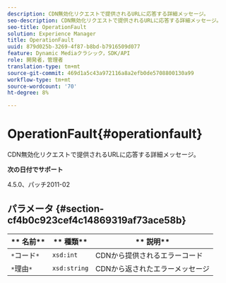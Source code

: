 ```yaml
---
description: CDN無効化リクエストで提供されるURLに応答する詳細メッセージ。
seo-description: CDN無効化リクエストで提供されるURLに応答する詳細メッセージ。
seo-title: OperationFault
solution: Experience Manager
title: OperationFault
uuid: 879d025b-3269-4f87-b8bd-b7916509d077
feature: Dynamic Mediaクラシック，SDK/API
role: 開発者，管理者
translation-type: tm+mt
source-git-commit: 469d1a5c43a972116a8a2efb0de5708800130a99
workflow-type: tm+mt
source-wordcount: '70'
ht-degree: 8%

---
```



# OperationFault{#operationfault}

CDN無効化リクエストで提供されるURLに応答する詳細メッセージ。

**次の日付でサポート**

4.5.0、パッチ2011-02

## パラメータ {#section-cf4b0c923cef4c14869319af73ace58b}

| ** 名前** | ** 種類** | ** 説明** |
|---|---|---|
| `*`コード`*` | `xsd:int` | CDNから提供されるエラーコード |
| `*`理由`*` | `xsd:string` | CDNから返されたエラーメッセージ |

